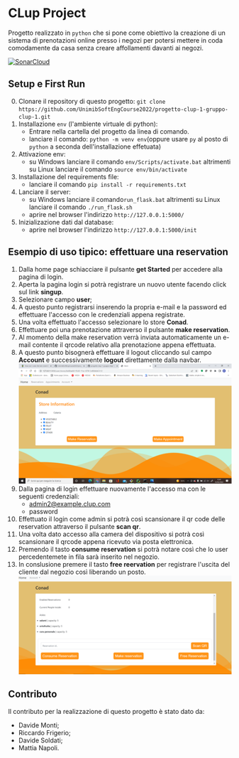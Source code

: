 # CLup Project

Progetto realizzato in `python` che si pone come obiettivo la creazione di un sistema di prenotazioni online presso i negozi per potersi mettere in coda comodamente da casa senza creare affollamenti davanti ai negozi.  

[![SonarCloud](https://sonarcloud.io/images/project_badges/sonarcloud-white.svg)](https://sonarcloud.io/summary/new_code?id=UnimibSoftEngCourse2022_progetto-clup-1-gruppo-clup-1)

## Setup e First Run 

0. Clonare il repository di questo progetto: `git clone https://github.com/UnimibSoftEngCourse2022/progetto-clup-1-gruppo-clup-1.git`
1. Installazione `env` (l'ambiente virtuale di python): 
     - Entrare nella cartella del progetto da linea di comando.
     - lanciare il comando: `python -m venv env`(oppure usare `py` al posto di `python` a seconda dell'installazione effetuata)
2. Attivazione env: 
     - su Windows lanciare il comando `env/Scripts/activate.bat` altrimenti su Linux lanciare il comando `source env/bin/activate`
3. Installazione del requirements file:
     - lanciare il comando `pip install -r requirements.txt`
4. Lanciare il server:
     - su Windows lanciare il comando`run_flask.bat` altrimenti su Linux lanciare il comando `./run_flask.sh`
     - aprire nel browser l'indirizzo `http://127.0.0.1:5000/`
5. Inizializazione dati dal database:
     - aprire nel browser l'indirizzo `http://127.0.0.1:5000/init`
     
## Esempio di uso tipico: effettuare una reservation

1. Dalla home page schiacciare il pulsante **get Started** per accedere alla pagina di login.
2. Aperta la pagina login si potrà registrare un nuovo utente facendo click sul link **singup**.
3. Selezionare campo **user**;
4. A questo punto registrarsi inserendo la propria e-mail e la password ed effettuare l'accesso con le credenziali
appena registrate.
5. Una volta effettuato l'accesso selezionare lo store **Conad**. 
6. Effettuare poi una prenotazione attraverso il pulsante **make reservation**.
7. Al momento della make reservation verrà inviata automaticamente un e-mail contente il qrcode relativo alla prenotazione appena effettuata.
8. A questo punto bisognerà effettuare il logout cliccando sul campo **Account** e successivamente **logout** direttamente dalla navbar.
![](doc/images/screen_user.png)
9. Dalla pagina di login effettuare  nuovamente l'accesso ma con le seguenti credenziali:
   - admin2@example.clup.com
   - password
10. Effettuato il login come admin si potrà così scansionare il qr code delle reservation attraverso il pulsante **scan qr**.
11. Una volta dato accesso alla camera del dispositivo si potrà così scansionare il qrcode appena ricevuto via posta elettronica.
12. Premendo il tasto **consume reservation** si potrà notare così che lo user percedentemete in fila sarà inserito nel negozio.
13. In conslusione premere il tasto **free reervation** per registrare l'uscita del cliente dal negozio così liberando un posto.
![](doc/images/screen_admin.png)

## Contributo
Il contributo per la realizzazione di questo progetto è stato dato da:
- Davide Monti;
- Riccardo Frigerio;
- Davide Soldati;
- Mattia Napoli.












